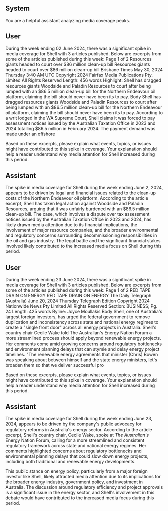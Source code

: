 ## System

You are a helpful assistant analyzing media coverage peaks.

## User


During the week ending 02 June 2024, there was a significant spike in media coverage for Shell with 3 articles published.
Below are excerpts from some of the articles published during this week:
Page 1 of 2
Resources giants headed to court over $86 million clean-up bill
Resources giants headed to court over $86 million clean-up bill
Brisbane Times
May 30, 2024 Thursday 3:40 AM UTC
Copyright 2024 Fairfax Media Publications Pty. Limited All Rights Reserved
Length: 456 words
Highlight: Shell has dragged resources giants Woodside and Paladin Resources to court after being lumped with 
an $86.5 million clean-up bill for the Northern Endeavour oil platform, claiming the bill should never have been its to 
pay.
Body
Shell has dragged resources giants Woodside and Paladin Resources to court after being lumped with an $86.5 
million clean-up bill for the Northern Endeavour oil platform, claiming the bill should never have been its to pay.
According to a writ lodged in the WA Supreme Court, Shell claims it was forced to pay assessment notices issued 
by the Australian Taxation Office in 2023 and 2024 totalling $86.5 million in February 2024.
The payment demand was made under an offshore

Based on these excerpts, please explain what events, topics, or issues might have contributed to this spike in coverage. Your explanation should help a reader understand why media attention for Shell increased during this period.
        

## Assistant

The spike in media coverage for Shell during the week ending June 2, 2024, appears to be driven by legal and financial issues related to the clean-up costs of the Northern Endeavour oil platform. According to the article excerpt, Shell has taken legal action against Woodside and Paladin Resources, arguing that it was unfairly burdened with an $86.5 million clean-up bill. The case, which involves a dispute over tax assessment notices issued by the Australian Taxation Office in 2023 and 2024, has likely drawn media attention due to its financial implications, the involvement of major resource companies, and the broader environmental and regulatory concerns surrounding decommissioning responsibilities in the oil and gas industry. The legal battle and the significant financial stakes involved likely contributed to the increased media focus on Shell during this period.

## User


During the week ending 23 June 2024, there was a significant spike in media coverage for Shell with 3 articles published.
Below are excerpts from some of the articles published during this week:
Page 1 of 2
RED TAPE DRAIN ON ENERGY
RED TAPE DRAIN ON ENERGY
The Daily Telegraph (Australia)
June 20, 2024 Thursday
Telegraph Edition
Copyright 2024 Nationwide News Pty Limited All Rights Reserved
Section: BUSINESS; Pg. 24
Length: 425 words
Byline: Joyce Moullakis
Body
Shell, one of Australia's largest foreign investors, has urged the federal government to remove duplication and 
inconsistency across state and national energy regimes to create a "single front door" across all energy projects in 
Australia.
Shell's country chair Cecile Wake told The Australian's Energy Nation Forum a more streamlined process should 
apply beyond renewable energy projects.
Her comments come amid growing concerns around regulatory bottlenecks and environment planning delays that 
can stymie and delay energy project timelines.
"The renewable energy agreements that minister (Chris) Bowen was speaking about between himself and the state 
energy ministers, let's broaden them so that we deliver successful pro

Based on these excerpts, please explain what events, topics, or issues might have contributed to this spike in coverage. Your explanation should help a reader understand why media attention for Shell increased during this period.
        

## Assistant

The spike in media coverage for Shell during the week ending June 23, 2024, appears to be driven by the company's public advocacy for regulatory reforms in Australia's energy sector. According to the article excerpt, Shell's country chair, Cecile Wake, spoke at *The Australian's* Energy Nation Forum, calling for a more streamlined and consistent regulatory framework across state and national energy regimes. Her comments highlighted concerns about regulatory bottlenecks and environmental planning delays that could slow down energy projects, including both traditional and renewable energy developments.  

This public stance on energy policy, particularly from a major foreign investor like Shell, likely attracted media attention due to its implications for the broader energy industry, government policy, and investment in Australia. The discussion around regulatory efficiency and project approvals is a significant issue in the energy sector, and Shell's involvement in this debate would have contributed to the increased media focus during this period.

